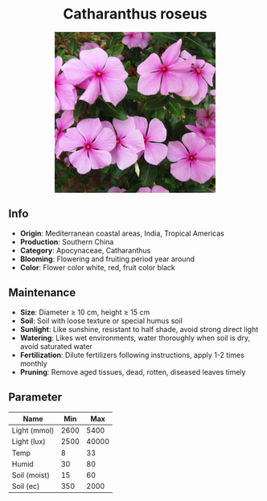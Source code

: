 <h1 align='center'>Catharanthus roseus</h1>
<p align="center">
    <img 
        align='center'
        width='320'
        src="../images/catharanthus roseus.png" 
        alt='Catharanthus roseus' />
</p>

## Info

 - **Origin**: Mediterranean coastal areas, India, Tropical Americas
 - **Production**: Southern China
 - **Category**: Apocynaceae, Catharanthus
 - **Blooming**: Flowering and fruiting period year around
 - **Color**: Flower color white, red, fruit color black

## Maintenance

 - **Size**: Diameter ≥ 10 cm, height ≥ 15 cm
 - **Soil**: Soil with loose texture or special humus soil
 - **Sunlight**: Like sunshine, resistant to half shade, avoid strong direct light
 - **Watering**: Likes wet environments, water thoroughly when soil is dry, avoid saturated water
 - **Fertilization**: Dilute fertilizers following instructions, apply 1-2 times monthly
 - **Pruning**: Remove aged tissues, dead, rotten, diseased leaves timely

## Parameter

| Name         | Min  | Max   |
|--------------|------|-------|
| Light (mmol) | 2600 | 5400  |
| Light (lux)  | 2500 | 40000 |
| Temp         | 8    | 33    |
| Humid        | 30   | 80    |
| Soil (moist) | 15   | 60    |
| Soil (ec)    | 350  | 2000  |